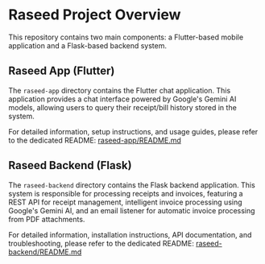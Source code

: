 # Raseed Project Overview

This repository contains two main components: a Flutter-based mobile application and a Flask-based backend system.

## Raseed App (Flutter)
The `raseed-app` directory contains the Flutter chat application. This application provides a chat interface powered by Google's Gemini AI models, allowing users to query their receipt/bill history stored in the system.

For detailed information, setup instructions, and usage guides, please refer to the dedicated README:
[raseed-app/README.md](raseed-app/README.md)

## Raseed Backend (Flask)
The `raseed-backend` directory contains the Flask backend application. This system is responsible for processing receipts and invoices, featuring a REST API for receipt management, intelligent invoice processing using Google's Gemini AI, and an email listener for automatic invoice processing from PDF attachments.

For detailed information, installation instructions, API documentation, and troubleshooting, please refer to the dedicated README:
[raseed-backend/README.md](raseed-backend/README.md)
